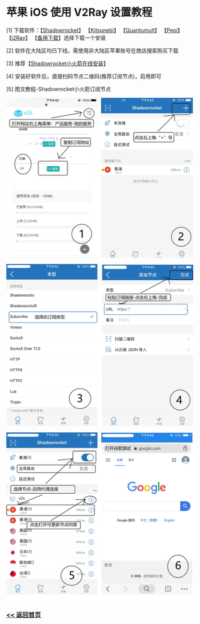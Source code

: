 # 苹果 iOS 使用 V2Ray 设置教程

<p>[1] 下载软件：【<a title="V2Server" href="https://itunes.apple.com/us/app/shadowrocket/id932747118?mt=8" target="_blank">Shadowrocket</a>】 【<a title="V2Server" href="https://itunes.apple.com/us/app/kitsunebi-proxy-utility/id1446584073?mt=8" target="_blank">Kitsunebi</a>】 【<a title="V2Server" href="https://itunes.apple.com/us/app/quantumult/id1252015438?mt=8" target="_blank">Quantumult</a>】 【<a title="V2Server" href="https://itunes.apple.com/us/app/pepi/id1283082051?mt=8" target="_blank">Pepi</a>】 【<a title="V2Server" href="https://itunes.apple.com/us/app/i2ray/id1445270056?mt=8" target="_blank">i2Ray</a>】 【<a title="V2Server" href="https://v2server.github.io/V2Ray/" target="_blank">备用下载</a>】选择下载一个安装</p>
<p>[2] 软件在大陆区均已下线，需使用非大陆区苹果账号在商店搜索购买下载</p>
<p>[3] 推荐【<a title="Shadowrocket小火箭在线安装" href="https://v2server.github.io/ios/" target="_blank">Shadowrocket小火箭在线安装</a>】 </p>
<p>[4] 安装好软件后，直接扫码节点二维码(推荐订阅节点)，启用即可</p>
<p>[5] 图文教程-Shadowrocket小火箭订阅节点</p>
<p><img src="img/i1.jpg" alt="" width="500" height="auto" /> </p>
<p><img src="img/i2.jpg" alt="" width="500" height="auto" /> </p>
<p><img src="img/i3.jpg" alt="" width="500" height="auto" /></p>

### [<< 返回首页](https://v2server.github.io/Help/)
